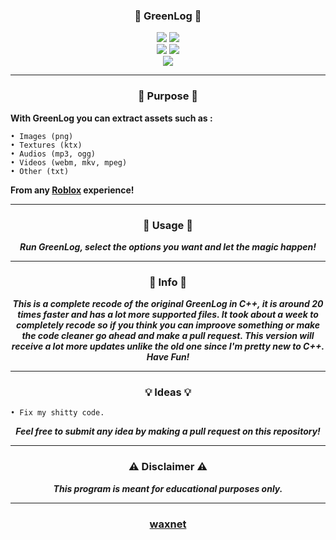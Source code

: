 ### <p align="center">🐸 GreenLog 🐸</p>

<p align= "center">
  <img src="https://img.shields.io/github/last-commit/waxnet/GreenLog">
  <img src="https://img.shields.io/github/license/waxnet/GreenLog">
  <br>
  <img src="https://img.shields.io/github/stars/waxnet/GreenLog">
  <img src="https://img.shields.io/github/forks/waxnet/GreenLog">
  <br>
  <img src="https://img.shields.io/github/downloads/waxnet/GreenLog/total.svg">
</p>

-----

### <p align="center">🤔 Purpose 🤔</p>

**With GreenLog you can extract assets such as :**

    • Images (png)
    • Textures (ktx)
    • Audios (mp3, ogg)
    • Videos (webm, mkv, mpeg)
    • Other (txt)

**From any <a href="https://www.roblox.com/home">Roblox</a> experience!**

-----

### <p align="center">🔑 Usage 🔑</p>
<p align="center"><i><b>
Run GreenLog, select the options you want and let the magic happen!
</b></i></p>

-----

### <p align="center">📜 Info 📜</p>
<p align="center"><i><b>
This is a complete recode of the original GreenLog in C++,
it is around 20 times faster and has a lot more supported files.
It took about a week to completely recode so if you think you can
improove something or make the code cleaner go ahead and make a pull
request. This version will receive a lot more updates unlike the old
one since I'm pretty new to C++. <br> Have Fun!
</b></i></p>

-----

### <p align="center">💡 Ideas 💡</p>

    • Fix my shitty code.

<p align="center"><i><b>Feel free to submit any idea by making a pull request on this repository!</b></i></p>

-----

### <p align="center">⚠️ Disclaimer ⚠️</p>

<p align="center"><i><b>This program is meant for educational purposes only.</b></i></p>

-----

### <p align="center"><a href="https://github.com/waxnet">waxnet</a></p>
